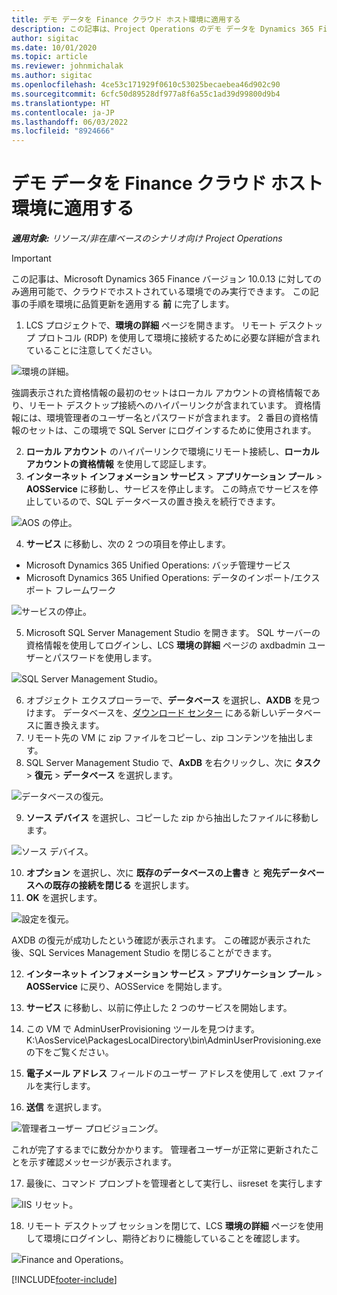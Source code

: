 ```yaml
---
title: デモ データを Finance クラウド ホスト環境に適用する
description: この記事は、Project Operations のデモ データを Dynamics 365 Finance Cloud がホストする環境に適用する方法を説明しています。
author: sigitac
ms.date: 10/01/2020
ms.topic: article
ms.reviewer: johnmichalak
ms.author: sigitac
ms.openlocfilehash: 4ce53c171929f0610c53025becaebea46d902c90
ms.sourcegitcommit: 6cfc50d89528df977a8f6a55c1ad39d99800d9b4
ms.translationtype: HT
ms.contentlocale: ja-JP
ms.lasthandoff: 06/03/2022
ms.locfileid: "8924666"
---
```

# <a name="apply-demo-data-to-a-finance-cloud-hosted-environment"></a>デモ データを Finance クラウド ホスト環境に適用する

_**適用対象:** リソース/非在庫ベースのシナリオ向け Project Operations_

> [!IMPORTANT]
> この記事は、Microsoft Dynamics 365 Finance バージョン 10.0.13 に対してのみ適用可能で、クラウドでホストされている環境でのみ実行できます。 この記事の手順を環境に品質更新を適用する **前** に完了します。

1. LCS プロジェクトで、**環境の詳細** ページを開きます。 リモート デスクトップ プロトコル (RDP) を使用して環境に接続するために必要な詳細が含まれていることに注意してください。

![環境の詳細。](./media/1EnvironmentDetails.png)

強調表示された資格情報の最初のセットはローカル アカウントの資格情報であり、リモート デスクトップ接続へのハイパーリンクが含まれています。 資格情報には、環境管理者のユーザー名とパスワードが含まれます。 2 番目の資格情報のセットは、この環境で SQL Server にログインするために使用されます。

2. **ローカル アカウント** のハイパーリンクで環境にリモート接続し、**ローカルアカウントの資格情報** を使用して認証します。
3. **インターネット インフォメーション サービス** > **アプリケーション プール** > **AOSService** に移動し、サービスを停止します。 この時点でサービスを停止しているので、SQL データベースの置き換えを続行できます。

![AOS の停止。](./media/2StopAOS.png)

4. **サービス** に移動し、次の 2 つの項目を停止します。

- Microsoft Dynamics 365 Unified Operations: バッチ管理サービス
- Microsoft Dynamics 365 Unified Operations: データのインポート/エクスポート フレームワーク

![サービスの停止。](./media/3StopServices.png)

5. Microsoft SQL Server Management Studio を開きます。 SQL サーバーの資格情報を使用してログインし、LCS **環境の詳細** ページの axdbadmin ユーザーとパスワードを使用します。

![SQL Server Management Studio。](./media/4SSMS.png)

6. オブジェクト エクスプローラーで、**データベース** を選択し、**AXDB** を見つけます。 データベースを、[ダウンロード センター](https://download.microsoft.com/download/1/a/3/1a314bd2-b082-4a87-abdc-1ba26c92b63d/ProjOpsDemoDataFOGARelease.zip) にある新しいデータベースに置き換えます。 
7. リモート先の VM に zip ファイルをコピーし、zip コンテンツを抽出します。
8. SQL Server Management Studio で、**AxDB** を右クリックし、次に **タスク** > **復元** > **データベース** を選択します。

![データベースの復元。](./media/5RestoreDatabase.png)

9. **ソース デバイス** を選択し、コピーした zip から抽出したファイルに移動します。

![ソース デバイス。](./media/6SourceDevice.png)

10. **オプション** を選択し、次に **既存のデータベースの上書き** と **宛先データベースへの既存の接続を閉じる** を選択します。 
11. **OK** を選択します。

![設定を復元。](./media/7RestoreSetting.png)

AXDB の復元が成功したという確認が表示されます。 この確認が表示された後、SQL Services Management Studio を閉じることができます。

12. **インターネット インフォメーション サービス** > **アプリケーション プール** > **AOSService** に戻り、AOSService を開始します。
13. **サービス** に移動し、以前に停止した 2 つのサービスを開始します。

14. この VM で AdminUserProvisioning ツールを見つけます。 K:\AosService\PackagesLocalDirectory\bin\AdminUserProvisioning.exe の下をご覧ください。
15. **電子メール アドレス** フィールドのユーザー アドレスを使用して .ext ファイルを実行します。 
16. **送信** を選択します。

![管理者ユーザー プロビジョニング。](./media/8AdminUserProvisioning.png)

これが完了するまでに数分かかります。 管理者ユーザーが正常に更新されたことを示す確認メッセージが表示されます。

17. 最後に、コマンド プロンプトを管理者として実行し、iisreset を実行します

![IIS リセット。](./media/9IISReset.png)

18. リモート デスクトップ セッションを閉じて、LCS **環境の詳細** ページを使用して環境にログインし、期待どおりに機能していることを確認します。

![Finance and Operations。](./media/10FinanceAndOperations.png)


[!INCLUDE[footer-include](../includes/footer-banner.md)]